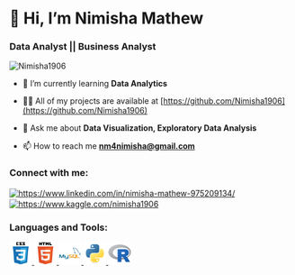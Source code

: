 # 👋 Hi, I’m Nimisha Mathew
<h3 align="left">Data Analyst || Business Analyst</h3>
<p> <img src="https://komarev.com/ghpvc/?username=Nimisha1906&label=Profile%20views&color=0e75b6&style=flat" alt="Nimisha1906" /> </p>

<!-- <p align="left"> <a href="https://github.com/ryo-ma/github-profile-trophy"><img src="https://github-profile-trophy.vercel.app/?username=Nimisha1906" alt="Nimisha1906" /></a> </p> -->

- 🌱 I’m currently learning **Data Analytics**

- 👨‍💻 All of my projects are available at [https://github.com/Nimisha1906](https://github.com/Nimisha1906)

- 💬 Ask me about **Data Visualization, Exploratory Data Analysis**

- 📫 How to reach me **nm4nimisha@gmail.com**

<h3 align="left">Connect with me:</h3>
<p align="left">
<a href="(https://www.linkedin.com/in/nimisha-mathew-975209134/)" target="blank"><img align="center" src="https://raw.githubusercontent.com/rahuldkjain/github-profile-readme-generator/master/src/images/icons/Social/linked-in-alt.svg" alt="https://www.linkedin.com/in/nimisha-mathew-975209134/" height="30" width="40" /></a>
<a href="https://www.kaggle.com/nimisha1906" target="blank"><img align="center" src="https://raw.githubusercontent.com/rahuldkjain/github-profile-readme-generator/master/src/images/icons/Social/kaggle.svg" alt="https://www.kaggle.com/nimisha1906" height="30" width="40" /></a>
</p>

<h3 align="left">Languages and Tools:</h3>
<p align="left">  <a href="https://www.w3schools.com/css/" target="_blank"> <img src="https://raw.githubusercontent.com/devicons/devicon/master/icons/css3/css3-original-wordmark.svg" alt="css3" width="40" height="40"/> </a> <a href="https://www.w3schools.com/html/" target="_blank"> <img src="https://raw.githubusercontent.com/devicons/devicon/master/icons/html5/html5-original-wordmark.svg" alt="html5" width="40" height="40"/> </a> <a href="https://www.mysql.com/" target="_blank"> <img src="https://raw.githubusercontent.com/devicons/devicon/master/icons/mysql/mysql-original-wordmark.svg" alt="mysql" width="40" height="40"/> </a>  <a href="https://www.python.org" target="_blank"> <img src="https://raw.githubusercontent.com/devicons/devicon/master/icons/python/python-original.svg" alt="python" width="40" height="40"/> </a>  <a href="https://www.w3schools.com/r/" target="_blank"> <img src="https://raw.githubusercontent.com/devicons/devicon/master/icons/r/r-original.svg" alt="R" width="40" height="40"/> </a> </p>
<!---
Nimisha1906/Nimisha1906 is a ✨ special ✨ repository because its `README.md` (this file) appears on your GitHub profile.
You can click the Preview link to take a look at your changes.
--->
